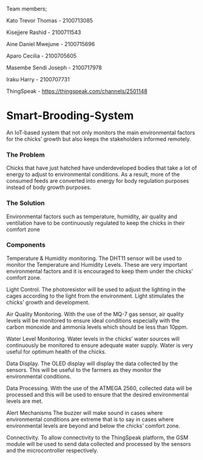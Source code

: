 Team members;

Kato Trevor Thomas   - 2100713085

Kisejjere Rashid     - 2100711543

Aine Daniel Mwejune  -  2100715696

Aparo Cecilia        - 2100705605

Masembe Sendi Joseph - 2100717978

Iraku Harry          - 2100707731

ThingSpeak - https://thingspeak.com/channels/2501148

# Smart-Brooding-System
An IoT-based system that not only monitors the main environmental factors for the chicks’ growth but also keeps the stakeholders informed remotely.

### The Problem
Chicks that have just hatched have underdeveloped bodies that take a lot of energy to adjust to environmental conditions. 
As a result, more of the consumed feeds are converted into energy for body regulation purposes instead of body growth purposes.

### The Solution
Environmental factors such as temperature, humidity, air quality and ventilation have to be continuously regulated to keep the chicks in their comfort zone

### Components
Temperature & Humidity monitoring. The DHT11 sensor will be used to monitor the Temperature and Humidity Levels. These are very important environmental factors and it is encouraged to keep them under the chicks’ comfort zone.

Light Control. The photoresistor will be used to adjust the lighting in the cages according to the light from the environment. Light stimulates the chicks’ growth and development.

Air Quality Monitoring. With the use of the MQ-7 gas sensor, air quality levels will be monitored to ensure ideal conditions especially with the carbon monoxide and ammonia levels which should be less than 10ppm.

Water Level Monitoring. Water levels in the chicks’ water sources will continuously be monitored to ensure adequate water supply. Water is very useful for optimum health of the chicks.

Data Display. The OLED display will display the data collected by the sensors. This will be useful to the farmers as they monitor the environmental conditions.

Data Processing. With the use of the ATMEGA 2560, collected data will be processed and this will be used to ensure that the desired environmental levels are met.

Alert Mechanisms The buzzer will make sound in cases where environmental conditions are extreme that is to say in cases where environmental levels are beyond and below the chicks’ comfort zone.

Connectivity. To allow connectivity to the ThingSpeak platform, the GSM module will be used to send data collected and processed by the sensors and the microcontroller respectively. 
